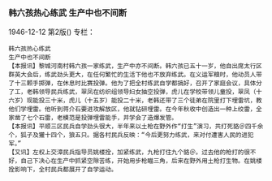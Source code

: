 ### 韩六孩热心练武  生产中也不间断

1946-12-12
第2版()
专栏：

    韩六孩热心练武
    生产中也不间断
    【本报讯】黎城河南村韩六孩一家练武，生产中亦不间断。韩六孩已五十一岁，他自出席太行区群英大会后，练武劲头更大，在任何繁忙的生活下他也不放弃练武。在义运军粮时，他动员人带了十三颗手掷弹，在休息时比赛投弹。他为了把全村练武自学都搞好，召开了家庭会议，具体分了工，老韩领导民兵练武，翠凤在纺织组领导妇女抽空投弹，虎儿在学校带领儿童投，翠凤（十六岁）现能投三十米，虎儿（十五岁）能投二十米，老韩还带了三个徒弟在院里打下埋雷坑，教他们学埋雷。他听到蒋介石要进攻解放区，他就钻研埋雷。在今年秋收中创造出一种上绞雷，全家凿了七个石雷，老模范是投弹埋雷能手，并学会了造爆发管。
    【本报讯】平顺三区民兵自学劲头很大，半年来以土枪在野外作“打生”演习，共打死貉＠四千余个，狐子及獾十四个，狼五只。据各村民兵反映：“今后更努力练武，来对付遭害人民的进犯军。”
    【又讯】左权上交漳民兵指导员姚楼拴，加紧练武，九枪打住九个貉＠。过去他的枪打的很不好，自己下决心在生产中抓紧空隙苦练，开始用步枪瞄三角，后来在野外用土枪打生物。在姚楼拴影响下，全村民兵都展开了自学运动。
